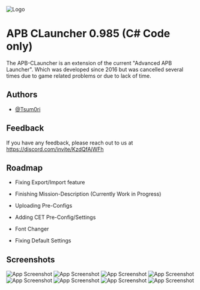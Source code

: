 
![Logo](https://i.imgur.com/zRXTwnm.png)


# APB CLauncher 0.985 (C# Code only)

The APB-CLauncher is an extension of the current "Advanced APB Launcher". Which was developed since 2016 but was cancelled several times due to game related problems or due to lack of time.


## Authors

- [@Tsum0ri](https://www.github.com/Tsum0ri)


## Feedback

If you have any feedback, please reach out to us at https://discord.com/invite/KzdQfAjWFh


## Roadmap

- Fixing Export/Import feature

- Finishing Mission-Description (Currently Work in Progress)

- Uploading Pre-Configs

- Adding CET Pre-Config/Settings

- Font Changer

- Fixing Default Settings
## Screenshots

![App Screenshot](https://qu.ax/TQ4E.gif)
![App Screenshot](https://i.imgur.com/5edteVs.png)
![App Screenshot](https://i.imgur.com/ZBJKRNM.gif )
![App Screenshot](https://i.imgur.com/jjgF9us.png)
![App Screenshot](https://i.imgur.com/Vav29t7.png)
![App Screenshot](https://i.imgur.com/X3fE8Pc.png)
![App Screenshot](https://i.imgur.com/zMxKAkO.png)
![App Screenshot](https://i.imgur.com/A3i3oIu.gif)

